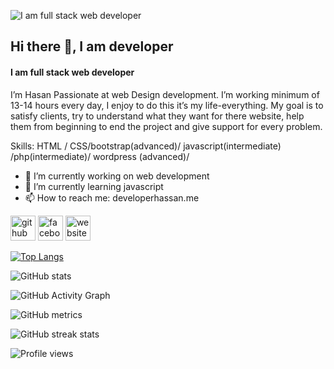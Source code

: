![I am full stack web developer](https://developerhassan.me/wp-content/uploads/2021/10/247392268_582575352992399_2017557360667994863_n__1_-removebg-preview.png)
## Hi there 👋, I am developer
#### I am full stack web developer


I’m Hasan Passionate at web Design development. I’m working minimum of 13-14 hours every day, I enjoy to do this it’s my life-everything. My goal is to satisfy clients, try to understand what they want for there website, help them from beginning to end the project and give support for every problem.

Skills:  HTML / CSS/bootstrap(advanced)/ javascript(intermediate) /php(intermediate)/ wordpress (advanced)/

- 🔭 I’m currently working on web development 
- 🌱 I’m currently learning javascript 
- 📫 How to reach me: developerhassan.me 


[<img src='https://cdn.jsdelivr.net/npm/simple-icons@3.0.1/icons/github.svg' alt='github' height='40' >](https://github.com/hasan-202576)  [<img src='https://cdn.jsdelivr.net/npm/simple-icons@3.0.1/icons/facebook.svg' alt='facebook' height='40'>](https://www.facebook.com/https://www.facebook.com/Developer-Ali-Hasan-2348802205375677/)  [<img src='https://cdn.jsdelivr.net/npm/simple-icons@3.0.1/icons/icloud.svg' alt='website' height='40'>](  https://developerhassan.me)  

[![Top Langs](https://github-readme-stats.vercel.app/api/top-langs/?username=hasan-202576)](https://github.com/anuraghazra/github-readme-stats)

![GitHub stats](https://github-readme-stats.vercel.app/api?username=hasan-202576&show_icons=true)  

![GitHub Activity Graph](https://activity-graph.herokuapp.com/graph?username=hasan-202576)  

![GitHub metrics](https://metrics.lecoq.io/hasan-202576)  

![GitHub streak stats](https://github-readme-streak-stats.herokuapp.com/?user=hasan-202576)  

![Profile views](https://gpvc.arturio.dev/hasan-202576)  
